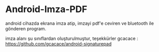 # Android-Imza-PDF
android cihazda ekrana imza atip, imzayi pdf'e ceviren ve bluetooth ile gönderen program.

imza alanı şu sınıflardan oluşturulmuştur, teşekkürler gcacace : https://github.com/gcacace/android-signaturepad
